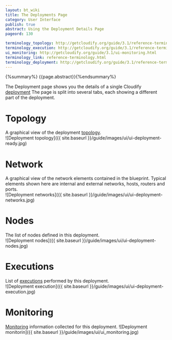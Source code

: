 ```yaml
---
layout: bt_wiki
title: The Deployments Page
category: User Interface
publish: true
abstract: Using the Deployment Details Page 
pageord: 130

terminology_topology: http://getcloudify.org/guide/3.1/reference-terminology.html#sts=Topology
terminology_execution: http://getcloudify.org/guide/3.1/reference-terminology.html#sts=Execution
ui_monitoring: http://getcloudify.org/guide/3.1/ui-monitoring.html
terminology_link: reference-terminology.html
terminology_deployment: http://getcloudify.org/guide/3.1/reference-terminology.html#deployment
---
```

{%summary%} {{page.abstract}}{%endsummary%}

The Deployment page shows you the details of a single Cloudify [deployment]({{page.terminology_deployment}}) 
The page is split into several tabs, each showing a different part of the deployment.

# Topology
A graphical view of the deployment [topology]({{page.terminology_topology}}).<br/>
![Deployment topology]({{ site.baseurl }}/guide/images/ui/ui-deployment-ready.jpg)

# Network
A graphical view of the network elements contained in the blueprint. Typical elements shown here are internal and external networks, hosts, routers and ports.<br/>
![Deployment networks]({{ site.baseurl }}/guide/images/ui/ui-deployment-networks.jpg)

# Nodes
The list of nodes defined in this deployment.<br/>
![Deployment nodes]({{ site.baseurl }}/guide/images/ui/ui-deployment-nodes.jpg)

# Executions
List of [executions]({{page.terminology_execution}}) performed by this deployment.<br/>
![Deployment execution]({{ site.baseurl }}/guide/images/ui/ui-deployment-execution.jpg)

# Monitoring
[Monitoring]({{page.ui_monitoring}}) information collected for this deployment.
![Deployment monitorin]({{ site.baseurl }}/guide/images/ui/ui_monitoring.jpg)

